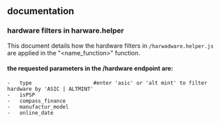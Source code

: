 ## documentation

### hardware filters in harware.helper

This document details how the hardware filters in `/harwadware.helper.js` are applied in the "<name_function>" function.

#### the requested parameters in the /hardware endpoint are:

    -   type                    #enter 'asic' or 'alt mint' to filter hardware by 'ASIC | ALTMINT'
    -   isPSP
    -   compass_finance
    -   manufactur_model
    -   online_date




